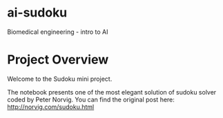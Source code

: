# ai-sudoku

Biomedical engineering - intro to AI

# Project Overview
Welcome to the Sudoku mini project.

The notebook presents one of the most elegant solution of sudoku solver coded by Peter Norvig. You can find the original post here: http://norvig.com/sudoku.html
